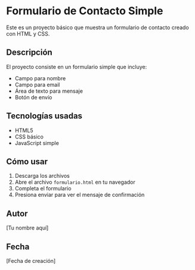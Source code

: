 # Formulario de Contacto Simple

Este es un proyecto básico que muestra un formulario de contacto creado con HTML y CSS.

## Descripción
El proyecto consiste en un formulario simple que incluye:
- Campo para nombre
- Campo para email
- Área de texto para mensaje
- Botón de envío

## Tecnologías usadas
- HTML5
- CSS básico
- JavaScript simple

## Cómo usar
1. Descarga los archivos
2. Abre el archivo `formulario.html` en tu navegador
3. Completa el formulario
4. Presiona enviar para ver el mensaje de confirmación

## Autor
[Tu nombre aquí]

## Fecha
[Fecha de creación]
